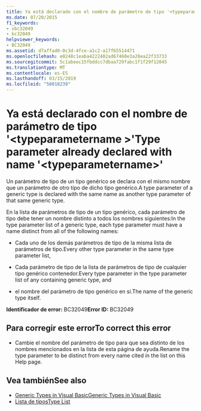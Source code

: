 ```yaml
---
title: Ya está declarado con el nombre de parámetro de tipo '<typeparametername>'
ms.date: 07/20/2015
f1_keywords:
- vbc32049
- bc32049
helpviewer_keywords:
- BC32049
ms.assetid: d7affad0-0c3d-4fce-a1c2-a17f65514471
ms.openlocfilehash: e0248c1eaba4222402ad67460e3a28ea22f33733
ms.sourcegitcommit: 5c1abeec15fbddcc7dbaa729fabc1f1f29f12045
ms.translationtype: MT
ms.contentlocale: es-ES
ms.lasthandoff: 03/15/2019
ms.locfileid: "58018239"
---
```

# <a name="type-parameter-already-declared-with-name-typeparametername"></a><span data-ttu-id="5e52b-102">Ya está declarado con el nombre de parámetro de tipo '\<typeparametername >'</span><span class="sxs-lookup"><span data-stu-id="5e52b-102">Type parameter already declared with name '\<typeparametername>'</span></span>
<span data-ttu-id="5e52b-103">Un parámetro de tipo de un tipo genérico se declara con el mismo nombre que un parámetro de otro tipo de dicho tipo genérico.</span><span class="sxs-lookup"><span data-stu-id="5e52b-103">A type parameter of a generic type is declared with the same name as another type parameter of that same generic type.</span></span>  
  
 <span data-ttu-id="5e52b-104">En la lista de parámetros de tipo de un tipo genérico, cada parámetro de tipo debe tener un nombre distinto a todos los nombres siguientes:</span><span class="sxs-lookup"><span data-stu-id="5e52b-104">In the type parameter list of a generic type, each type parameter must have a name distinct from all of the following names:</span></span>  
  
-   <span data-ttu-id="5e52b-105">Cada uno de los demás parámetros de tipo de la misma lista de parámetros de tipo.</span><span class="sxs-lookup"><span data-stu-id="5e52b-105">Every other type parameter in the same type parameter list,</span></span>  
  
-   <span data-ttu-id="5e52b-106">Cada parámetro de tipo de la lista de parámetros de tipo de cualquier tipo genérico contenedor.</span><span class="sxs-lookup"><span data-stu-id="5e52b-106">Every type parameter in the type parameter list of any containing generic type, and</span></span>  
  
-   <span data-ttu-id="5e52b-107">el nombre del parámetro de tipo genérico en sí.</span><span class="sxs-lookup"><span data-stu-id="5e52b-107">The name of the generic type itself.</span></span>  
  
 <span data-ttu-id="5e52b-108">**Identificador de error:** BC32049</span><span class="sxs-lookup"><span data-stu-id="5e52b-108">**Error ID:** BC32049</span></span>  
  
## <a name="to-correct-this-error"></a><span data-ttu-id="5e52b-109">Para corregir este error</span><span class="sxs-lookup"><span data-stu-id="5e52b-109">To correct this error</span></span>  
  
-   <span data-ttu-id="5e52b-110">Cambie el nombre del parámetro de tipo para que sea distinto de los nombres mencionados en la lista de esta página de ayuda.</span><span class="sxs-lookup"><span data-stu-id="5e52b-110">Rename the type parameter to be distinct from every name cited in the list on this Help page.</span></span>  
  
## <a name="see-also"></a><span data-ttu-id="5e52b-111">Vea también</span><span class="sxs-lookup"><span data-stu-id="5e52b-111">See also</span></span>

- [<span data-ttu-id="5e52b-112">Generic Types in Visual Basic</span><span class="sxs-lookup"><span data-stu-id="5e52b-112">Generic Types in Visual Basic</span></span>](../../visual-basic/programming-guide/language-features/data-types/generic-types.md)
- [<span data-ttu-id="5e52b-113">Lista de tipos</span><span class="sxs-lookup"><span data-stu-id="5e52b-113">Type List</span></span>](../../visual-basic/language-reference/statements/type-list.md)
